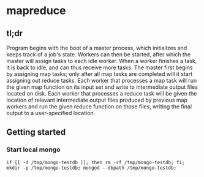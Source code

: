 # mapreduce

## tl;dr
Program begins with the boot of a master process, which initializes and keeps track of a job's state. Workers can then be started, after which the master will assign tasks to each idle worker. When a worker finishes a task, it is back to idle, and can thus receive more tasks. The master first begins by assigning map tasks; only after all map tasks are completed will it start assigning out reduce tasks. Each worker that processes a map task will run the given map function on its input set and write to intermediate output files located on disk. Each worker that processes a reduce task will be given the location of relevant intermediate output files produced by previous map workers and run the given reduce function on those files, writing the final output to a user-specified location.

## Getting started
### Start local mongo
```
if [[ -d /tmp/mongo-testdb ]]; then rm -rf /tmp/mongo-testdb; fi; mkdir -p /tmp/mongo-testdb; mongod --dbpath /tmp/mongo-testdb;
```
